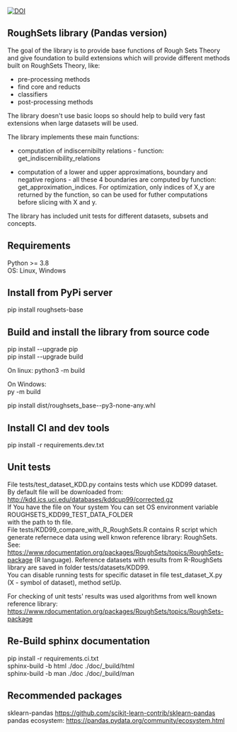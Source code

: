 [![DOI](https://zenodo.org/badge/455085651.svg)](https://zenodo.org/badge/latestdoi/455085651)


RoughSets library (Pandas version)
----------------------------------

The goal of the library is to provide base functions of Rough Sets Theory and give foundation to build extensions
which will provide different methods built on RoughSets Theory, like:
- pre-processing methods
- find core and reducts
- classifiers
- post-processing methods

The library doesn't use basic loops so should help to build very fast extensions when large datasets will be used.

The library implements these main functions:
- computation of indiscernibilty relations - function: get_indiscernibility_relations

- computation of a lower and upper approximations, boundary and negative regions - all these 4 boundaries are computed by function: get_approximation_indices.  For optimization, only indices of X,y are returned by the function, so can be used for futher computations  
before slicing with X and y.  

The library has included unit tests for different datasets, subsets and concepts.  



Requirements  
------------
Python >= 3.8  
OS: Linux, Windows  


Install from PyPi server  
------------------------
pip install roughsets-base  


Build and install the library from source code  
----------------------------------------------
pip install --upgrade pip  
pip install --upgrade build  

On linux:
python3 -m build  

On Windows:  
py -m build  

pip install dist/roughsets_base-<version>-py3-none-any.whl  


Install CI and dev tools
------------------------
pip install -r requirements.dev.txt  


Unit tests
----------

File tests/test_dataset_KDD.py contains tests which use KDD99 dataset.   
By default file will be downloaded from: http://kdd.ics.uci.edu/databases/kddcup99/corrected.gz  
If You have the file on Your system You can set OS environment variable ROUGHSETS_KDD99_TEST_DATA_FOLDER  
with the path to th file.  
File tests/KDD99_compare_with_R_RoughSets.R contains R script which generate refernece data using well knwon reference library: RoughSets.  
See: https://www.rdocumentation.org/packages/RoughSets/topics/RoughSets-package (R language).
Reference datasets with results from R-RoughSets library are saved in folder tests/datasets/KDD99.  
You can disable running tests for specific dataset in file test_dataset_X.py (X - symbol of dataset), method setUp.

For checking of unit tests' results was used algorithms from well known reference library:  
https://www.rdocumentation.org/packages/RoughSets/topics/RoughSets-package


Re-Build sphinx documentation
--------------------------
pip install -r requirements.ci.txt  
sphinx-build -b html ./doc ./doc/_build/html  
sphinx-build -b man ./doc ./doc/_build/man  


Recommended packages
--------------------

sklearn-pandas https://github.com/scikit-learn-contrib/sklearn-pandas   
pandas ecosystem: https://pandas.pydata.org/community/ecosystem.html  


